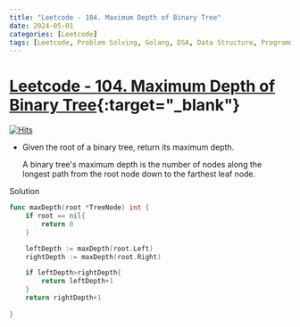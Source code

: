 ```yaml
---
title: "Leetcode - 104. Maximum Depth of Binary Tree"
date: 2024-05-01
categories: [Leetcode]
tags: [Leetcode, Problem Solving, Golang, DSA, Data Structure, Programming, Algorithm, Tree, Depth-First Search, DFS, Breadth-First Search, BFS, Binary Tree]
---
```



# [Leetcode - 104. Maximum Depth of Binary Tree](https://leetcode.com/problems/maximum-depth-of-binary-tree/description/){:target="_blank"}
[![Hits](https://hits.sh/mahinops.github.io/posts/leetcode-maximum-depth-of-binary-tree.svg)](https://hits.sh/mahinops.github.io/posts/leetcode-maximum-depth-of-binary-tree/)


- Given the root of a binary tree, return its maximum depth.

  A binary tree's maximum depth is the number of nodes along the longest path from the root node down to the farthest leaf node.


Solution

```go
func maxDepth(root *TreeNode) int {
    if root == nil{
        return 0
    }

    leftDepth := maxDepth(root.Left)
    rightDepth := maxDepth(root.Right)

    if leftDepth>rightDepth{
        return leftDepth+1
    }
    return rightDepth+1
    
}
```
